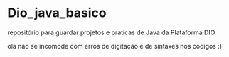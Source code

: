 # Dio_java_basico
repositório para guardar projetos e praticas de Java da Plataforma DIO

ola não se incomode com erros de digitação e de sintaxes nos codigos :)
